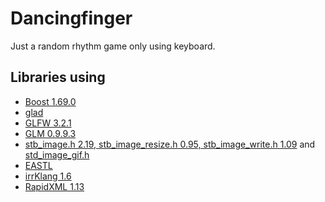 # Dancingfinger
Just a random rhythm game only using keyboard.

## Libraries using
* [Boost 1.69.0](https://www.boost.org/)
* [glad](https://github.com/Dav1dde/glad)
* [GLFW 3.2.1](https://www.glfw.org/)
* [GLM 0.9.9.3](https://glm.g-truc.net/)
* [stb_image.h 2.19, stb_image_resize.h 0.95, stb_image_write.h 1.09](https://github.com/nothings/stb) and [std_image_gif.h](https://gist.github.com/urraka/685d9a6340b26b830d49)
* [EASTL](https://github.com/electronicarts/EASTL)
* [irrKlang 1.6](https://www.ambiera.com/irrklang/)
* [RapidXML 1.13](http://rapidxml.sourceforge.net/)